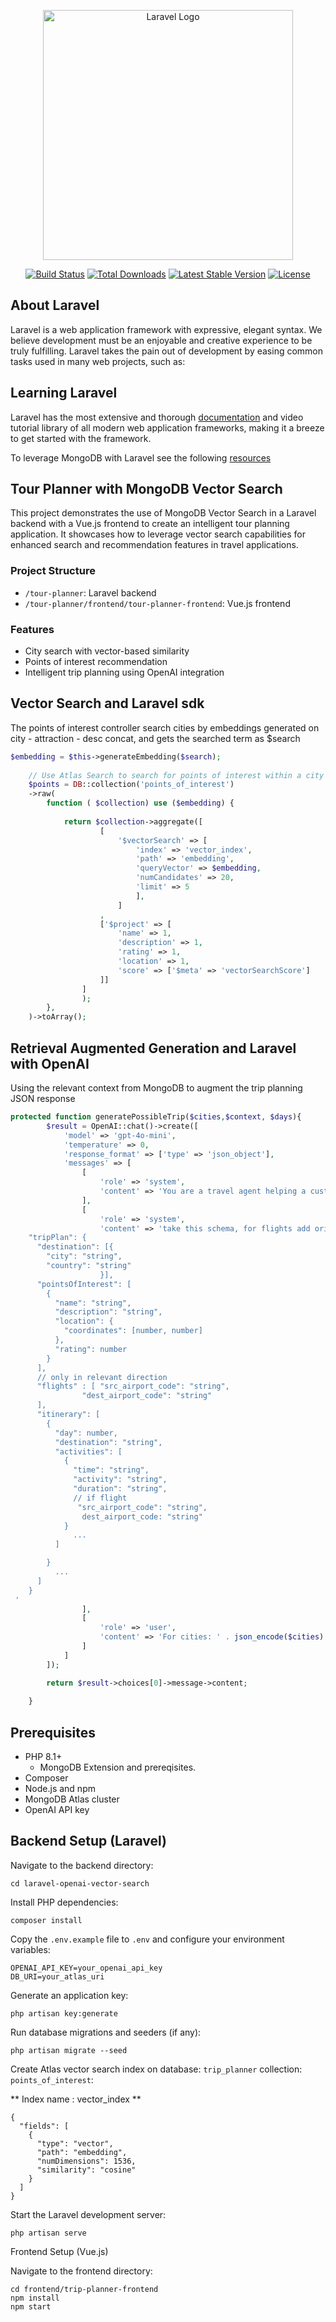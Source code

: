 <p align="center"><a href="https://laravel.com" target="_blank"><img src="https://raw.githubusercontent.com/laravel/art/master/logo-lockup/5%20SVG/2%20CMYK/1%20Full%20Color/laravel-logolockup-cmyk-red.svg" width="400" alt="Laravel Logo"></a></p>

<p align="center">
<a href="https://github.com/laravel/framework/actions"><img src="https://github.com/laravel/framework/workflows/tests/badge.svg" alt="Build Status"></a>
<a href="https://packagist.org/packages/laravel/framework"><img src="https://img.shields.io/packagist/dt/laravel/framework" alt="Total Downloads"></a>
<a href="https://packagist.org/packages/laravel/framework"><img src="https://img.shields.io/packagist/v/laravel/framework" alt="Latest Stable Version"></a>
<a href="https://packagist.org/packages/laravel/framework"><img src="https://img.shields.io/packagist/l/laravel/framework" alt="License"></a>
</p>

## About Laravel

Laravel is a web application framework with expressive, elegant syntax. We believe development must be an enjoyable and creative experience to be truly fulfilling. Laravel takes the pain out of development by easing common tasks used in many web projects, such as:

## Learning Laravel

Laravel has the most extensive and thorough [documentation](https://laravel.com/docs) and video tutorial library of all modern web application frameworks, making it a breeze to get started with the framework.

To leverage MongoDB with Laravel see the following [resources](https://www.mongodb.com/resources/products/compatibilities/mongodb-laravel-integration)

## Tour Planner with MongoDB Vector Search

This project demonstrates the use of MongoDB Vector Search in a Laravel backend with a Vue.js frontend to create an intelligent tour planning application. It showcases how to leverage vector search capabilities for enhanced search and recommendation features in travel applications.

### Project Structure

- `/tour-planner`: Laravel backend
- `/tour-planner/frontend/tour-planner-frontend`: Vue.js frontend


### Features

- City search with vector-based similarity
- Points of interest recommendation
- Intelligent trip planning using OpenAI integration

## Vector Search and Laravel sdk
The points of interest controller search cities by embeddings generated on city - attraction - desc concat, and gets the searched term as $search
```php
$embedding = $this->generateEmbedding($search);
    
    // Use Atlas Search to search for points of interest within a city
    $points = DB::collection('points_of_interest')
    ->raw(
        function ( $collection) use ($embedding) {
            
            return $collection->aggregate([
                    [
                        '$vectorSearch' => [
                            'index' => 'vector_index',
                            'path' => 'embedding',
                            'queryVector' => $embedding,
                            'numCandidates' => 20,
                            'limit' => 5
                            ],
                        ]
                    ,
                    ['$project' => [
                        'name' => 1,
                        'description' => 1,
                        'rating' => 1,
                        'location' => 1,
                        'score' => ['$meta' => 'vectorSearchScore']
                    ]]
                ]
                );
        },
    )->toArray();
```
## Retrieval Augmented Generation and Laravel with OpenAI

Using the relevant context from MongoDB to augment the trip planning JSON response

```php
protected function generatePossibleTrip($cities,$context, $days){
        $result = OpenAI::chat()->create([
            'model' => 'gpt-4o-mini',
            'temperature' => 0,
            'response_format' => ['type' => 'json_object'],
            'messages' => [
                [
                    'role' => 'system',
                    'content' => 'You are a travel agent helping a customer plan a trip to a city. If it will be hard to visit that in the number of days Have a one day plan stating the problem. The customer will provide you with points of interest to visit in json.'
                ],
                [
                    'role' => 'system',
                    'content' => 'take this schema, for flights add orig_airport_code and dest_airport_code: 
    "tripPlan": {
      "destination": [{
        "city": "string",
        "country": "string"
                    }],
      "pointsOfInterest": [
        {
          "name": "string",
          "description": "string",
          "location": {
            "coordinates": [number, number]
          },
          "rating": number
        }
      ],
      // only in relevant direction
      "flights" : [ "src_airport_code": "string",
                "dest_airport_code": "string" 
      ],
      "itinerary": [
        {
          "day": number,
          "destination": "string",
          "activities": [
            {
              "time": "string",
              "activity": "string",
              "duration": "string",
              // if flight
               "src_airport_code": "string",
                dest_airport_code: "string" 
            }
              ...
          ]

        }
          ...
      ]
    }
 '
                ],
                [
                    'role' => 'user',
                    'content' => 'For cities: ' . json_encode($cities) . '| Take this POIs: ' . $context . ' and build a plan for the a trip of ' . $days . 'days. '
                ]
            ]
        ]);

        return $result->choices[0]->message->content;
    
    }
```

## Prerequisites

- PHP 8.1+
    - MongoDB Extension and prereqisites.
- Composer
- Node.js and npm
- MongoDB Atlas cluster
- OpenAI API key

## Backend Setup (Laravel)

Navigate to the backend directory:

```
cd laravel-openai-vector-search
```
Install PHP dependencies:
```
composer install
```

Copy the `.env.example` file to `.env` and configure your environment variables:
```
OPENAI_API_KEY=your_openai_api_key
DB_URI=your_atlas_uri
```

Generate an application key:
```
php artisan key:generate
```

Run database migrations and seeders (if any):
```
php artisan migrate --seed
```

Create Atlas vector search index on database: `trip_planner` collection: `points_of_interest`:

** Index name : vector_index **
```
{
  "fields": [
    {
      "type": "vector",
      "path": "embedding",
      "numDimensions": 1536,
      "similarity": "cosine"
    }
  ]
}
```

Start the Laravel development server:
```
php artisan serve
```

Frontend Setup (Vue.js)

Navigate to the frontend directory:
```
cd frontend/trip-planner-frontend
npm install
npm start
```






